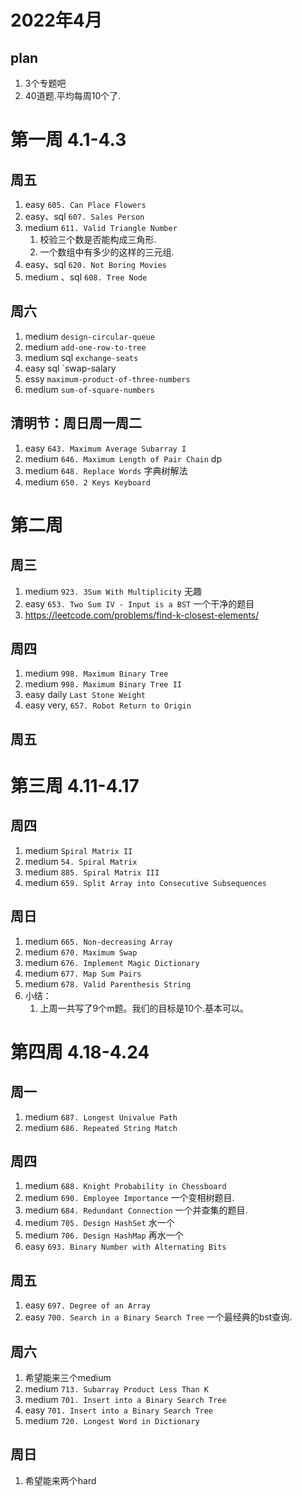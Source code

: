 # 2022年4月

## plan

1. 3个专题吧
2. 40道题.平均每周10个了.

# 第一周 4.1-4.3

## 周五

1. easy `605. Can Place Flowers`
2. easy、sql `607. Sales Person`
3. medium `611. Valid Triangle Number`
    1. 校验三个数是否能构成三角形.
    2. 一个数组中有多少的这样的三元组.
4. easy、sql `620. Not Boring Movies`
5. medium 、sql `608. Tree Node`

## 周六

1. medium `design-circular-queue`
2. medium `add-one-row-to-tree`
3. medium sql `exchange-seats`
4. easy sql `swap-salary
5. essy `maximum-product-of-three-numbers`
6. medium `sum-of-square-numbers`

## 清明节：周日周一周二

1. easy `643. Maximum Average Subarray I`
2. medium `646. Maximum Length of Pair Chain` dp
3. medium `648. Replace Words` 字典树解法
4. medium `650. 2 Keys Keyboard`

# 第二周

## 周三

1. medium `923. 3Sum With Multiplicity` 无趣
2. easy `653. Two Sum IV - Input is a BST` 一个干净的题目
5. https://leetcode.com/problems/find-k-closest-elements/

## 周四

1. medium `998. Maximum Binary Tree`
2. medium `998. Maximum Binary Tree II`
3. easy daily `Last Stone Weight`
4. easy very, `657. Robot Return to Origin`

## 周五

# 第三周 4.11-4.17

## 周四

1. medium `Spiral Matrix II`
2. medium `54. Spiral Matrix`
3. medium `885. Spiral Matrix III`
4. medium `659. Split Array into Consecutive Subsequences`

## 周日

1. medium `665. Non-decreasing Array`
2. medium `670. Maximum Swap`
3. medium `676. Implement Magic Dictionary`
4. medium `677. Map Sum Pairs`
5. medium `678. Valid Parenthesis String`
6. 小结：
    1. 上周一共写了9个m题。我们的目标是10个.基本可以。

# 第四周 4.18-4.24

## 周一

1. medium `687. Longest Univalue Path`
2. medium `686. Repeated String Match`

## 周四
1. medium `688. Knight Probability in Chessboard`
2. medium `690. Employee Importance` 一个变相树题目.
3. medium `684. Redundant Connection` 一个并查集的题目.
4. medium `705. Design HashSet`  水一个
5. medium `706. Design HashMap` 再水一个
6. easy   `693. Binary Number with Alternating Bits` 

## 周五
1. easy `697. Degree of an Array`
2. easy `700. Search in a Binary Search Tree` 一个最经典的bst查询.

## 周六
1. 希望能来三个medium
2. medium `713. Subarray Product Less Than K`
3. medium `701. Insert into a Binary Search Tree`
4. easy `701. Insert into a Binary Search Tree`
5. medium `720. Longest Word in Dictionary`

## 周日
1. 希望能来两个hard